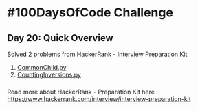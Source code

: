 # #100DaysOfCode Challenge
## Day 20: Quick Overview
Solved 2 problems from HackerRank - Interview Preparation Kit
1. [CommonChild.py](https://github.com/sandeep-krishna/100DaysOfCode/blob/master/Day%2020/CommonChild.py)
2. [CountingInversions.py](https://github.com/sandeep-krishna/100DaysOfCode/blob/master/Day%2020/CountingInversions.py)
### 
Read more about HackerRank - Preparation Kit here : https://www.hackerrank.com/interview/interview-preparation-kit